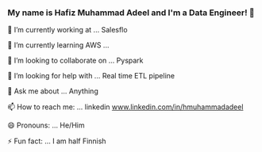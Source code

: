### My name is Hafiz Muhammad Adeel and I'm a Data Engineer! 👋

🔭 I’m currently working at ... Salesflo

🌱 I’m currently learning AWS ... 

👯 I’m looking to collaborate on ... Pyspark

🤔 I’m looking for help with ... Real time ETL pipeline

💬 Ask me about ... Anything

📫 How to reach me: ... linkedin www.linkedin.com/in/hmuhammadadeel

😄 Pronouns: ... He/Him

⚡ Fun fact: ... I am half Finnish

